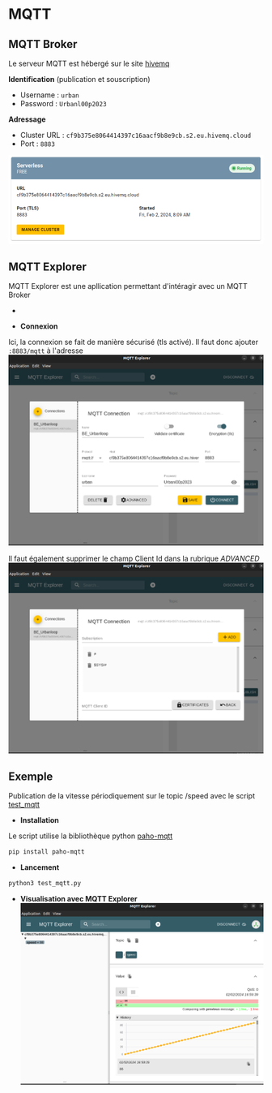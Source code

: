# MQTT

## MQTT Broker

Le serveur MQTT est hébergé sur le site [hivemq](http://broker.hivemq.com)

**Identification** (publication et souscription)
- Username : ``` urban ```
- Password : ``` Urbanl00p2023 ```

**Adressage**
- Cluster URL : ```cf9b375e8064414397c16aacf9b8e9cb.s2.eu.hivemq.cloud```
- Port : ```8883```

![hivemq](images/hivemq.png)

## MQTT Explorer

MQTT Explorer est une apllication permettant d'intéragir avec un MQTT Broker

- 

- **Connexion** 

Ici, la connexion se fait de manière sécurisé (tls activé). Il faut donc ajouter ```:8883/mqtt``` à l'adresse
![connexion](images/connexion.png)

Il faut également supprimer le champ Client Id dans la rubrique *ADVANCED*
![clientID](images/clientID.png)

## Exemple

Publication de la vitesse périodiquement sur le topic /speed avec le script [test_mqtt](test_mqtt.py)

- **Installation**

Le script utilise la bibliothèque python [paho-mqtt](https://pypi.org/project/paho-mqtt/)
``` bash
pip install paho-mqtt
```

- **Lancement**
``` bash
python3 test_mqtt.py
```

- **Visualisation avec MQTT Explorer**
![visualisation](images/visualisation.png)